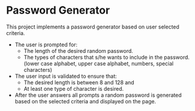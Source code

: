 # Password Generator

This project implements a password generator based on user selected criteria.
- The user is prompted for:
    - The length of the desired random password.
    - The types of characters that s/he wants to include in the password. (lower case alphabet, upper case alphabet, numbers, special characters)
- The user input is validated to ensure that:
    - The desired length is between 8 and 128 and 
    - At least one type of character is desired.
- After the user answers all prompts a random password is generated based on the selected criteria and displayed on the page.